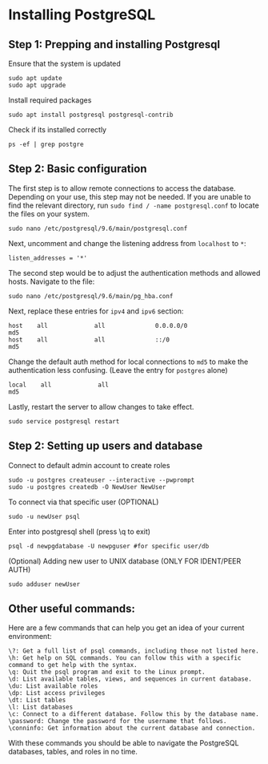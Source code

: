 # Installing PostgreSQL

## Step 1: Prepping and installing Postgresql

Ensure that the system is updated
```shell
sudo apt update
sudo apt upgrade
```

Install required packages
```shell
sudo apt install postgresql postgresql-contrib
```

Check if its installed correctly
```shell
ps -ef | grep postgre
```

## Step 2: Basic configuration

The first step is to allow remote connections to access the database. Depending on your use, this step may not be needed. If you are unable to find the relevant directory, run `sudo find / -name postgresql.conf` to locate the files on your system.
```shell
sudo nano /etc/postgresql/9.6/main/postgresql.conf
```

Next, uncomment and change the listening address from `localhost` to `*`: 
```shell
listen_addresses = '*'
```

The second step would be to adjust the authentication methods and allowed hosts. Navigate to the file:
```shell
sudo nano /etc/postgresql/9.6/main/pg_hba.conf
```

Next, replace these entries for `ipv4` and `ipv6` section:
```shell
host    all             all              0.0.0.0/0                       md5
host    all             all              ::/0                            md5
```

Change the default auth method for local connections to `md5` to make the authentication less confusing. (Leave the entry for `postgres` alone)
```shell
local    all             all                                          md5           
```

Lastly, restart the server to allow changes to take effect.
```shell
sudo service postgresql restart
```

## Step 2: Setting up users and database

Connect to default admin account to create roles
```shell
sudo -u postgres createuser --interactive --pwprompt
sudo -u postgres createdb -O NewUser NewUser
```

To connect via that specific user (OPTIONAL)
```shell
sudo -u newUser psql
```

Enter into postgresql shell (press \q to exit)
```shell
psql -d newpgdatabase -U newpguser #for specific user/db
```


(Optional) Adding new user to UNIX database (ONLY FOR IDENT/PEER AUTH)

```shell
sudo adduser newUser
```


## Other useful commands:

Here are a few commands that can help you get an idea of your current environment:
```
\?: Get a full list of psql commands, including those not listed here.
\h: Get help on SQL commands. You can follow this with a specific command to get help with the syntax.
\q: Quit the psql program and exit to the Linux prompt.
\d: List available tables, views, and sequences in current database.
\du: List available roles
\dp: List access privileges
\dt: List tables
\l: List databases
\c: Connect to a different database. Follow this by the database name.
\password: Change the password for the username that follows.
\conninfo: Get information about the current database and connection.
```

With these commands you should be able to navigate the PostgreSQL databases, tables, and roles in no time.
